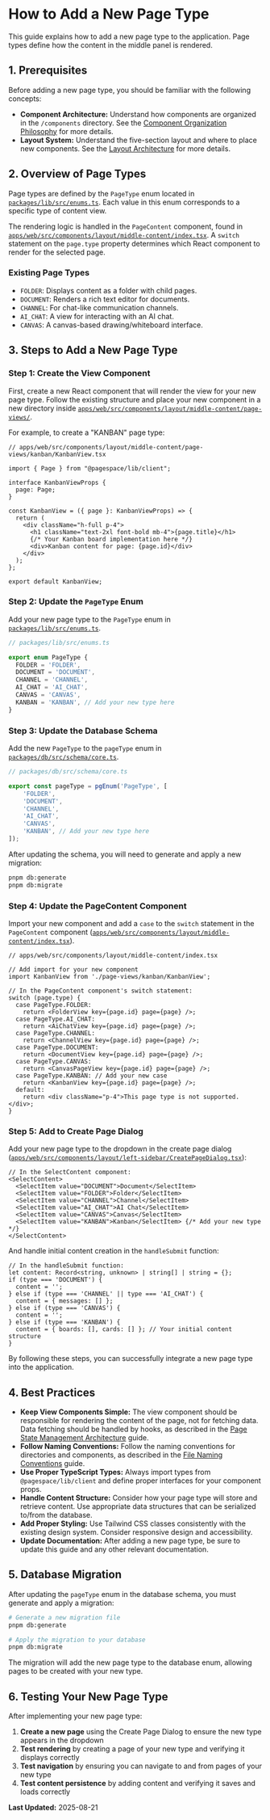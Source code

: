 # How to Add a New Page Type

This guide explains how to add a new page type to the application. Page types define how the content in the middle panel is rendered.

## 1. Prerequisites

Before adding a new page type, you should be familiar with the following concepts:

-   **Component Architecture:** Understand how components are organized in the `/components` directory. See the [Component Organization Philosophy](../2.0-architecture/2.1-frontend/components.md) for more details.
-   **Layout System:** Understand the five-section layout and where to place new components. See the [Layout Architecture](../2.0-architecture/2.1-frontend/layout.md) for more details.

## 2. Overview of Page Types

Page types are defined by the `PageType` enum located in [`packages/lib/src/enums.ts`](packages/lib/src/enums.ts). Each value in this enum corresponds to a specific type of content view.

The rendering logic is handled in the `PageContent` component, found in [`apps/web/src/components/layout/middle-content/index.tsx`](apps/web/src/components/layout/middle-content/index.tsx). A `switch` statement on the `page.type` property determines which React component to render for the selected page.

### Existing Page Types

-   `FOLDER`: Displays content as a folder with child pages.
-   `DOCUMENT`: Renders a rich text editor for documents.
-   `CHANNEL`: For chat-like communication channels.
-   `AI_CHAT`: A view for interacting with an AI chat.
-   `CANVAS`: A canvas-based drawing/whiteboard interface.

## 3. Steps to Add a New Page Type

### Step 1: Create the View Component

First, create a new React component that will render the view for your new page type. Follow the existing structure and place your new component in a new directory inside [`apps/web/src/components/layout/middle-content/page-views/`](apps/web/src/components/layout/middle-content/page-views/).

For example, to create a "KANBAN" page type:

```tsx
// apps/web/src/components/layout/middle-content/page-views/kanban/KanbanView.tsx

import { Page } from "@pagespace/lib/client";

interface KanbanViewProps {
  page: Page;
}

const KanbanView = ({ page }: KanbanViewProps) => {
  return (
    <div className="h-full p-4">
      <h1 className="text-2xl font-bold mb-4">{page.title}</h1>
      {/* Your Kanban board implementation here */}
      <div>Kanban content for page: {page.id}</div>
    </div>
  );
};

export default KanbanView;
```

### Step 2: Update the `PageType` Enum

Add your new page type to the `PageType` enum in [`packages/lib/src/enums.ts`](packages/lib/src/enums.ts).

```typescript
// packages/lib/src/enums.ts

export enum PageType {
  FOLDER = 'FOLDER',
  DOCUMENT = 'DOCUMENT',
  CHANNEL = 'CHANNEL',
  AI_CHAT = 'AI_CHAT',
  CANVAS = 'CANVAS',
  KANBAN = 'KANBAN', // Add your new type here
}
```

### Step 3: Update the Database Schema

Add the new `PageType` to the `pageType` enum in [`packages/db/src/schema/core.ts`](packages/db/src/schema/core.ts).

```typescript
// packages/db/src/schema/core.ts

export const pageType = pgEnum('PageType', [
    'FOLDER',
    'DOCUMENT', 
    'CHANNEL',
    'AI_CHAT',
    'CANVAS',
    'KANBAN', // Add your new type here
]);
```

After updating the schema, you will need to generate and apply a new migration:

```bash
pnpm db:generate
pnpm db:migrate
```

### Step 4: Update the PageContent Component

Import your new component and add a `case` to the `switch` statement in the `PageContent` component ([`apps/web/src/components/layout/middle-content/index.tsx`](apps/web/src/components/layout/middle-content/index.tsx)).

```tsx
// apps/web/src/components/layout/middle-content/index.tsx

// Add import for your new component
import KanbanView from './page-views/kanban/KanbanView';

// In the PageContent component's switch statement:
switch (page.type) {
  case PageType.FOLDER:
    return <FolderView key={page.id} page={page} />;
  case PageType.AI_CHAT:
    return <AiChatView key={page.id} page={page} />;
  case PageType.CHANNEL:
    return <ChannelView key={page.id} page={page} />;
  case PageType.DOCUMENT:
    return <DocumentView key={page.id} page={page} />;
  case PageType.CANVAS:
    return <CanvasPageView key={page.id} page={page} />;
  case PageType.KANBAN: // Add your new case
    return <KanbanView key={page.id} page={page} />;
  default:
    return <div className="p-4">This page type is not supported.</div>;
}
```

### Step 5: Add to Create Page Dialog

Add your new page type to the dropdown in the create page dialog ([`apps/web/src/components/layout/left-sidebar/CreatePageDialog.tsx`](apps/web/src/components/layout/left-sidebar/CreatePageDialog.tsx)):

```tsx
// In the SelectContent component:
<SelectContent>
  <SelectItem value="DOCUMENT">Document</SelectItem>
  <SelectItem value="FOLDER">Folder</SelectItem>
  <SelectItem value="CHANNEL">Channel</SelectItem>
  <SelectItem value="AI_CHAT">AI Chat</SelectItem>
  <SelectItem value="CANVAS">Canvas</SelectItem>
  <SelectItem value="KANBAN">Kanban</SelectItem> {/* Add your new type */}
</SelectContent>
```

And handle initial content creation in the `handleSubmit` function:

```tsx
// In the handleSubmit function:
let content: Record<string, unknown> | string[] | string = {};
if (type === 'DOCUMENT') {
  content = '';
} else if (type === 'CHANNEL' || type === 'AI_CHAT') {
  content = { messages: [] };
} else if (type === 'CANVAS') {
  content = '';
} else if (type === 'KANBAN') {
  content = { boards: [], cards: [] }; // Your initial content structure
}
```

By following these steps, you can successfully integrate a new page type into the application.

## 4. Best Practices

-   **Keep View Components Simple:** The view component should be responsible for rendering the content of the page, not for fetching data. Data fetching should be handled by hooks, as described in the [Page State Management Architecture](../2.0-architecture/2.1-frontend/state-management.md) guide.
-   **Follow Naming Conventions:** Follow the naming conventions for directories and components, as described in the [File Naming Conventions](./naming-conventions.md) guide.
-   **Use Proper TypeScript Types:** Always import types from `@pagespace/lib/client` and define proper interfaces for your component props.
-   **Handle Content Structure:** Consider how your page type will store and retrieve content. Use appropriate data structures that can be serialized to/from the database.
-   **Add Proper Styling:** Use Tailwind CSS classes consistently with the existing design system. Consider responsive design and accessibility.
-   **Update Documentation:** After adding a new page type, be sure to update this guide and any other relevant documentation.

## 5. Database Migration

After updating the `pageType` enum in the database schema, you must generate and apply a migration:

```bash
# Generate a new migration file
pnpm db:generate

# Apply the migration to your database
pnpm db:migrate
```

The migration will add the new page type to the database enum, allowing pages to be created with your new type.

## 6. Testing Your New Page Type

After implementing your new page type:

1. **Create a new page** using the Create Page Dialog to ensure the new type appears in the dropdown
2. **Test rendering** by creating a page of your new type and verifying it displays correctly
3. **Test navigation** by ensuring you can navigate to and from pages of your new type
4. **Test content persistence** by adding content and verifying it saves and loads correctly

**Last Updated:** 2025-08-21